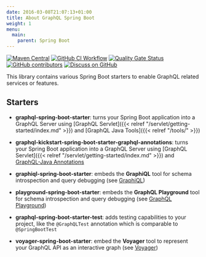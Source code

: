 ```yaml
---
date: 2016-03-08T21:07:13+01:00
title: About GraphQL Spring Boot
weight: 1
menu:
  main:
    parent: Spring Boot
---
```


[![Maven Central](https://img.shields.io/maven-central/v/com.graphql-java-kickstart/graphql-spring-boot-starter.svg)](https://img.shields.io/maven-central/v/com.graphql-java-kickstart/graphql-spring-boot-starter.svg)
[![GitHub CI Workflow](https://github.com/graphql-java-kickstart/graphql-spring-boot/workflows/ci/badge.svg)](https://github.com/graphql-java-kickstart/graphql-spring-boot/actions?query=workflow%3ACI+branch%3Amaster)
[![Quality Gate Status](https://sonarcloud.io/api/project_badges/measure?project=graphql-java-kickstart_graphql-spring-boot&metric=alert_status)](https://sonarcloud.io/dashboard?id=graphql-java-kickstart_graphql-spring-boot)
[![GitHub contributors](https://img.shields.io/github/contributors/graphql-java-kickstart/graphql-spring-boot)](https://img.shields.io/github/contributors/graphql-java-kickstart/graphql-spring-boot)
[![Discuss on GitHub](https://img.shields.io/badge/GitHub-discuss-orange)](https://github.com/graphql-java-kickstart/graphql-spring-boot/discussions)


This library contains various Spring Boot starters to enable GraphQL related
services or features.

## Starters

* **graphql-spring-boot-starter**: turns your Spring Boot application into
a GraphQL Server using [GraphQL Servlet]({{< relref "/servlet/getting-started/index.md" >}})
and [GraphQL Java Tools]({{< relref "/tools/" >}})

* **graphql-kickstart-spring-boot-starter-graphql-annotations**: turns your Spring Boot application into 
a GraphQL Server using [GraphQL Servlet]({{< relref "/servlet/getting-started/index.md" >}})
and [GraphQL-Java Annotations](https://github.com/Enigmatis/graphql-java-annotations)

* **graphiql-spring-boot-starter**: embeds the **GraphiQL** tool for schema
introspection and query debugging (see [GraphiQL](https://github.com/graphql/graphiql))

* **playground-spring-boot-starter**: embeds the **GraphQL Playground** tool for schema
  introspection and query debugging (see [GraphQL Playground](https://github.com/prisma/graphql-playground))


* **graphql-spring-boot-starter-test**: adds testing capabilities to your project,
like the `@GraphQLTest` annotation which is comparable to `@SpringBootTest`

* **voyager-spring-boot-starter**: embed the **Voyager** tool to represent your
GraphQL API as an interactive graph (see [Voyager](https://github.com/APIs-guru/graphql-voyager))
